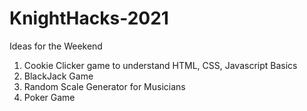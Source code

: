 # KnightHacks-2021

Ideas for the Weekend



1. Cookie Clicker game to understand HTML, CSS, Javascript Basics
2. BlackJack Game
3. Random Scale Generator for Musicians
4. Poker Game
